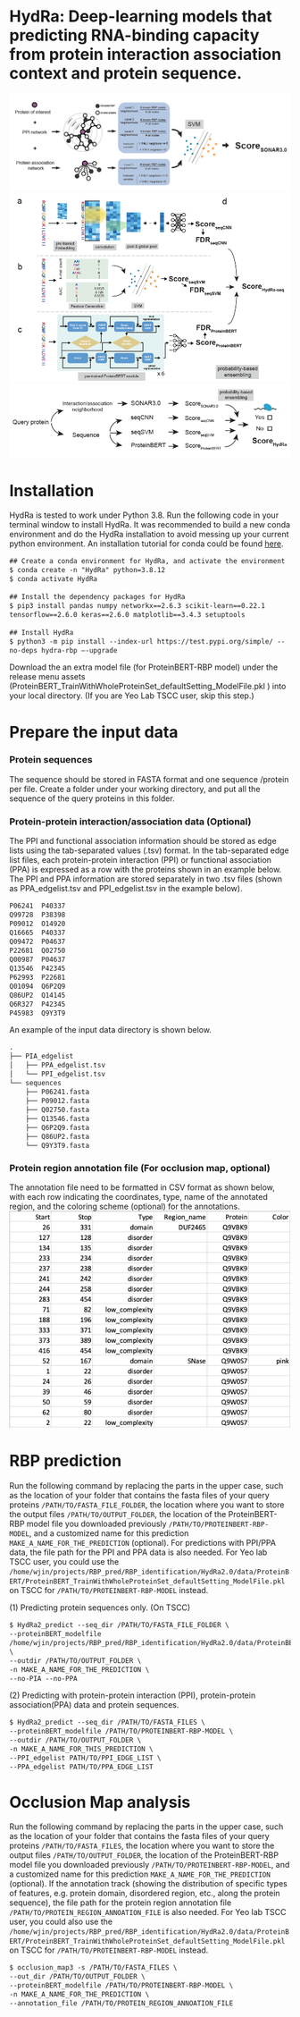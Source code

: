 
# HydRa: Deep-learning models that predicting RNA-binding capacity from protein interaction association context and protein sequence.
 <img src="figs/SONAR3.0.png">
 <img src="figs/HydRa_seq.png">
 <img src="figs/HydRa_final.png">

# Installation
HydRa is tested to work under Python 3.8. Run the following code in your terminal window to install HydRa. It was recommended to build a new conda environment and do the HydRa installation to avoid messing up your current python environment. An installation tutorial for conda could be found [here](https://docs.conda.io/projects/conda/en/latest/user-guide/install/index.html).

```
## Create a conda environment for HydRa, and activate the environment
$ conda create -n "HydRa" python=3.8.12
$ conda activate HydRa

## Install the dependency packages for HydRa
$ pip3 install pandas numpy networkx==2.6.3 scikit-learn==0.22.1 tensorflow==2.6.0 keras==2.6.0 matplotlib==3.4.3 setuptools

## Install HydRa
$ python3 -m pip install --index-url https://test.pypi.org/simple/ --no-deps hydra-rbp –-upgrade
```
Download the an extra model file (for ProteinBERT-RBP model) under the release menu assets (ProteinBERT_TrainWithWholeProteinSet_defaultSetting_ModelFile.pkl ) into your local directory. (If you are Yeo Lab TSCC user, skip this step.) 

# Prepare the input data
### Protein sequences
The sequence should be stored in FASTA format and one sequence /protein per file. Create a folder under your working directory, and put all the sequence of the query proteins in this folder.  

### Protein-protein interaction/association data (Optional)
The PPI and functional association information should be stored as edge lists using the tab-separated values (.tsv) format. In the tab-separated edge list files, each protein-protein interaction (PPI) or functional association (PPA) is expressed as a row with the proteins shown in an example below. The PPI and PPA information are stored separately in two .tsv files (shown as PPA_edgelist.tsv and PPI_edgelist.tsv in the example below).
```
P06241  P40337
Q99728  P38398
P09012  O14920
Q16665  P40337
Q09472  P04637
P22681  Q02750
Q00987  P04637
Q13546  P42345
P62993  P22681
Q01094  Q6P2Q9
Q86UP2  Q14145
Q6R327  P42345
P45983  Q9Y3T9
```

An example of the input data directory is shown below. 
```
.
├── PIA_edgelist
│   ├── PPA_edgelist.tsv
│   └── PPI_edgelist.tsv
└── sequences
    ├── P06241.fasta
    ├── P09012.fasta
    ├── Q02750.fasta
    ├── Q13546.fasta
    ├── Q6P2Q9.fasta
    ├── Q86UP2.fasta
    └── Q9Y3T9.fasta
```

### Protein region annotation file (For occlusion map, optional)
The annotation file need to be formatted in CSV format as shown below, with each row indicating the coordinates, type, name of the annotated region, and the coloring scheme (optional) for the annotations.
 <img src="figs/region_annotation_file.png">


# RBP prediction
Run the following command by replacing the parts in the upper case, such as the location of your folder that contains the fasta files of your query proteins `/PATH/TO/FASTA_FILE_FOLDER`, the location where you want to store the output files `/PATH/TO/OUTPUT_FOLDER`, the location of the ProteinBERT-RBP model file you downloaded previously `/PATH/TO/PROTEINBERT-RBP-MODEL`, and a customized name for this prediction `MAKE_A_NAME_FOR_THE_PREDICTION` (optional). For predictions with PPI/PPA data, the file path for the PPI and PPA data is also needed. For Yeo lab TSCC user, you could use the `/home/wjin/projects/RBP_pred/RBP_identification/HydRa2.0/data/ProteinBERT/ProteinBERT_TrainWithWholeProteinSet_defaultSetting_ModelFile.pkl` on TSCC for `/PATH/TO/PROTEINBERT-RBP-MODEL` instead.

(1)	Predicting protein sequences only. (On TSCC)

```
$ HydRa2_predict --seq_dir /PATH/TO/FASTA_FILE_FOLDER \ 
--proteinBERT_modelfile /home/wjin/projects/RBP_pred/RBP_identification/HydRa2.0/data/ProteinBERT/ProteinBERT_TrainWithWholeProteinSet_defaultSetting_ModelFile.pkl \ 
--outdir /PATH/TO/OUTPUT_FOLDER \ 
-n MAKE_A_NAME_FOR_THE_PREDICTION \ 
--no-PIA --no-PPA
```

(2)	Predicting with protein-protein interaction (PPI), protein-protein association(PPA) data and protein sequences.

```
$ HydRa2_predict --seq_dir /PATH/TO/FASTA_FILES \ 
--proteinBERT_modelfile /PATH/TO/PROTEINBERT-RBP-MODEL \ 
--outdir /PATH/TO/OUTPUT_FOLDER \ 
-n MAKE_A_NAME_FOR_THIS_PREDICTION \ 
--PPI_edgelist PATH/TO/PPI_EDGE_LIST \
--PPA_edgelist PATH/TO/PPA_EDGE_LIST
```

# Occlusion Map analysis
Run the following command by replacing the parts in the upper case, such as the location of your folder that contains the fasta files of your query proteins `/PATH/TO/FASTA_FILES`, the location where you want to store the output files `/PATH/TO/OUTPUT_FOLDER`, the location of the ProteinBERT-RBP model file you downloaded previously `/PATH/TO/PROTEINBERT-RBP-MODEL`, and a customized name for this prediction `MAKE_A_NAME_FOR_THE_PREDICTION` (optional). If the annotation track (showing the distribution of specific types of features, e.g. protein domain, disordered region, etc., along the protein sequence), the file path for the protein region annotation file `/PATH/TO/PROTEIN_REGION_ANNOATION_FILE` is also needed. For Yeo lab TSCC user, you could also use the `/home/wjin/projects/RBP_pred/RBP_identification/HydRa2.0/data/ProteinBERT/ProteinBERT_TrainWithWholeProteinSet_defaultSetting_ModelFile.pkl` on TSCC for `/PATH/TO/PROTEINBERT-RBP-MODEL` instead.

```
$ occlusion_map3 -s /PATH/TO/FASTA_FILES \ 
--out_dir /PATH/TO/OUTPUT_FOLDER \  
--proteinBERT_modelfile /PATH/TO/PROTEINBERT-RBP-MODEL \ 
-n MAKE_A_NAME_FOR_THE_PREDICTION \ 
--annotation_file /PATH/TO/PROTEIN_REGION_ANNOATION_FILE
```
